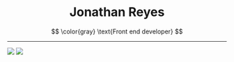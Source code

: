 <h1 align="center">
Jonathan Reyes <br>
</h1>

$$
\color{gray}
\text{Front end developer}
$$

---

<!-- Theme responsive stats -->

<!-- Main stats -->
<picture>
  <source
    srcset="https://github-readme-stats.vercel.app/api?username=JonyR3G0&show_icons=true&show=prs_merged_percentage&hide=stars,issues&title_color=000000&text_color=8a939b&bg_color=00000000&border_color=d2dbe3c&icon_color=3f88e5&locale=en&ring_color=337b49"
    media="(prefers-color-scheme: light), (prefers-color-scheme: no-preference)"
  />
  <source
    srcset="https://github-readme-stats.vercel.app/api?username=JonyR3G0&show_icons=true&show=prs_merged_percentage&hide=stars,issues&title_color=FFFFFF&text_color=8a939b&bg_color=00000000&border_color=3c434c&icon_color=3f88e5&locale=en&ring_color=50c35c"
    media="(prefers-color-scheme: dark)"
  />
    <img src="https://github-readme-stats.vercel.app/api?username=JonyR3G0&show_icons=true" />
</picture>

<!-- Top lang. -->
<picture>
  <source
    srcset="https://github-readme-stats.vercel.app/api/top-langs/?username=JonyR3G0&layout=compact&title_color=000000&text_color=8a939b&bg_color=00000000&border_color=d2dbe3c&locale=en&ring_color=337b49"
    media="(prefers-color-scheme: light), (prefers-color-scheme: no-preference)"
  />
  <source
    srcset="https://github-readme-stats.vercel.app/api/top-langs/?username=JonyR3G0&layout=compact&title_color=FFFFFF&text_color=8a939b&bg_color=00000000&border_color=3c434c&locale=en"
    media="(prefers-color-scheme: dark)"
  />
    <img src="https://github-readme-stats.vercel.app/api/top-langs/?username=JonyR3G0&layout=compact" />
</picture>
